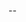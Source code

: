--


<!---

BEFORE SUBMITTING YOUR PULL REQUEST, PLEASE READ OUR CONTRIBUTING GUIDELINES:
https://github.com/afkvido/MinecraftDungeonsModpacks/blob/main/.github/CONTRIBUTING.md

MAKE SURE TO DESCRIBE THE PULL REQUEST, AND ENABLE [ALLOW EDITS FROM MAINTAINERS].

ALSO, IF THIS PULL REQUEST IS LINKED TO AN ISSUE, PLEASE REFERENCE THE ISSUE.

--->
